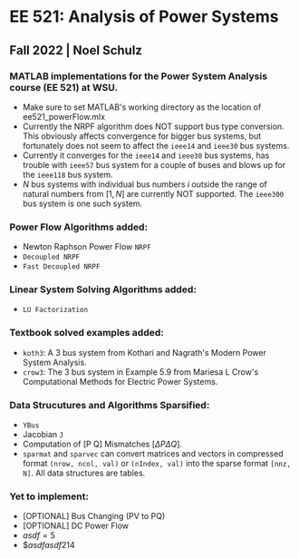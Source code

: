# EE 521: Analysis of Power Systems
## Fall 2022 | Noel Schulz
### MATLAB implementations for the Power System Analysis course (EE 521) at WSU.

- Make sure to set MATLAB's working directory as the location of ee521_powerFlow.mlx
- Currently the NRPF algorithm does NOT support bus type conversion. This obviously affects convergence for bigger bus systems, but fortunately does not seem to affect the `ieee14` and `ieee30` bus systems.
- Currently it converges for the `ieee14` and `ieee30` bus systems, has trouble with `ieee57` bus system for a couple of buses and blows up for the `ieee118` bus system.
- $N$ bus systems with individual bus numbers $i$ outside the range of natural numbers from $[1, N]$  are currently NOT supported. The `ieee300` bus system is one such system.

### Power Flow Algorithms added:
- Newton Raphson Power Flow `NRPF`
- `Decoupled NRPF`
- `Fast Decoupled NRPF`

### Linear System Solving Algorithms added:
- `LU Factorization`

### Textbook solved examples added:
- `koth3`: A 3 bus system from Kothari and Nagrath's Modern Power System Analysis.
- `crow3`: The 3 bus system in Example 5.9 from Mariesa L Crow's Computational Methods for Electric Power Systems. 

### Data Strucutures and Algorithms Sparsified:
- `YBus`
- Jacobian `J`
- Computation of [P Q] Mismatches $[\Delta P \Delta Q]$.
- `sparmat` and `sparvec` can convert matrices and vectors in compressed format `(nrow, ncol, val)` or `(nIndex, val)` into the sparse format `[nnz, N]`. All data structures are tables.

### Yet to implement:
- [OPTIONAL] Bus Changing (PV to PQ)
- [OPTIONAL] DC Power Flow
- $asdf = 5$
- $$asdfasdf 214$
